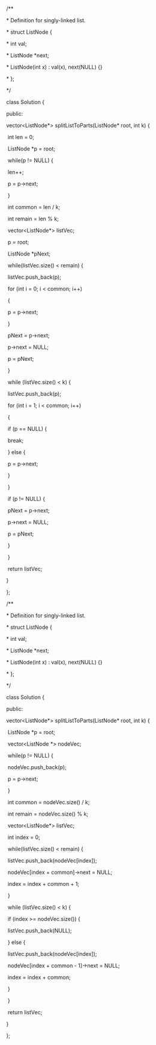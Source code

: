 /**

 \* Definition for singly-linked list.

 \* struct ListNode {

 \*   int val;

 \*   ListNode *next;

 \*   ListNode(int x) : val(x), next(NULL) {}

 \* };

 */

class Solution {

public:

  vector<ListNode*> splitListToParts(ListNode* root, int k) {

​    int len = 0;

​    ListNode *p = root;

​    while(p != NULL) {

​      len++;

​      p = p->next;

​    }

​    int common = len / k;

​    int remain = len % k;

​    vector<ListNode*> listVec;

​    p = root;

​    ListNode *pNext;

​    while(listVec.size() < remain) {

​      listVec.push_back(p);

​      for (int i = 0; i < common; i++)

​      {

​        p = p->next;

​      }

​      pNext = p->next;

​      p->next = NULL;

​      p = pNext;

​    } 

​    while (listVec.size() < k) {     

​      listVec.push_back(p);

​      for (int i = 1; i < common; i++)

​      {

​        if (p == NULL) {

​          break;

​        } else {

​          p = p->next;

​        }

​      }

​      if (p != NULL) {

​        pNext = p->next;

​        p->next = NULL;

​        p = pNext;

​      }

​    }

​    return listVec;

  }

};



/**

 \* Definition for singly-linked list.

 \* struct ListNode {

 \*   int val;

 \*   ListNode *next;

 \*   ListNode(int x) : val(x), next(NULL) {}

 \* };

 */

class Solution {

public:

  vector<ListNode*> splitListToParts(ListNode* root, int k) {

​    ListNode *p = root;

​    vector<ListNode *> nodeVec;

​    while(p != NULL) {

​      nodeVec.push_back(p);

​      p = p->next;

​    }

​    int common = nodeVec.size() / k;

​    int remain = nodeVec.size() % k;

​    vector<ListNode*> listVec;

​    int index = 0;

​    while(listVec.size() < remain) {

​      listVec.push_back(nodeVec[index]);

​      nodeVec[index + common]->next = NULL;

​      index = index + common + 1;

​    } 

​    while (listVec.size() < k) {   

​      if (index >= nodeVec.size()) {

​        listVec.push_back(NULL);

​      } else {

​        listVec.push_back(nodeVec[index]);

​        nodeVec[index + common - 1]->next = NULL;

​        index = index + common;

​      }

​    }

​    return listVec;

  }

};